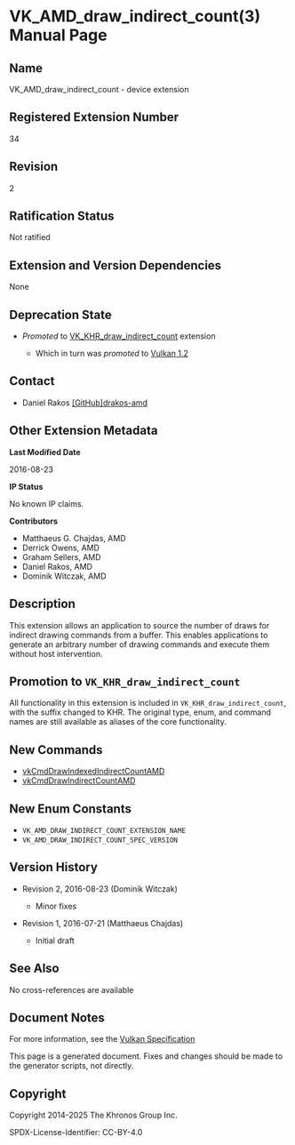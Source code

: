 # VK\_AMD\_draw\_indirect\_count(3) Manual Page

## Name

VK\_AMD\_draw\_indirect\_count - device extension



## [](#_registered_extension_number)Registered Extension Number

34

## [](#_revision)Revision

2

## [](#_ratification_status)Ratification Status

Not ratified

## [](#_extension_and_version_dependencies)Extension and Version Dependencies

None

## [](#_deprecation_state)Deprecation State

- *Promoted* to [VK\_KHR\_draw\_indirect\_count](https://registry.khronos.org/vulkan/specs/latest/man/html/VK_KHR_draw_indirect_count.html) extension
  
  - Which in turn was *promoted* to [Vulkan 1.2](https://registry.khronos.org/vulkan/specs/latest/html/vkspec.html#versions-1.2-promotions)

## [](#_contact)Contact

- Daniel Rakos [\[GitHub\]drakos-amd](https://github.com/KhronosGroup/Vulkan-Docs/issues/new?body=%5BVK_AMD_draw_indirect_count%5D%20%40drakos-amd%0A%2AHere%20describe%20the%20issue%20or%20question%20you%20have%20about%20the%20VK_AMD_draw_indirect_count%20extension%2A)

## [](#_other_extension_metadata)Other Extension Metadata

**Last Modified Date**

2016-08-23

**IP Status**

No known IP claims.

**Contributors**

- Matthaeus G. Chajdas, AMD
- Derrick Owens, AMD
- Graham Sellers, AMD
- Daniel Rakos, AMD
- Dominik Witczak, AMD

## [](#_description)Description

This extension allows an application to source the number of draws for indirect drawing commands from a buffer. This enables applications to generate an arbitrary number of drawing commands and execute them without host intervention.

## [](#_promotion_to_vk_khr_draw_indirect_count)Promotion to `VK_KHR_draw_indirect_count`

All functionality in this extension is included in `VK_KHR_draw_indirect_count`, with the suffix changed to KHR. The original type, enum, and command names are still available as aliases of the core functionality.

## [](#_new_commands)New Commands

- [vkCmdDrawIndexedIndirectCountAMD](https://registry.khronos.org/vulkan/specs/latest/man/html/vkCmdDrawIndexedIndirectCountAMD.html)
- [vkCmdDrawIndirectCountAMD](https://registry.khronos.org/vulkan/specs/latest/man/html/vkCmdDrawIndirectCountAMD.html)

## [](#_new_enum_constants)New Enum Constants

- `VK_AMD_DRAW_INDIRECT_COUNT_EXTENSION_NAME`
- `VK_AMD_DRAW_INDIRECT_COUNT_SPEC_VERSION`

## [](#_version_history)Version History

- Revision 2, 2016-08-23 (Dominik Witczak)
  
  - Minor fixes
- Revision 1, 2016-07-21 (Matthaeus Chajdas)
  
  - Initial draft

## [](#_see_also)See Also

No cross-references are available

## [](#_document_notes)Document Notes

For more information, see the [Vulkan Specification](https://registry.khronos.org/vulkan/specs/latest/html/vkspec.html#VK_AMD_draw_indirect_count)

This page is a generated document. Fixes and changes should be made to the generator scripts, not directly.

## [](#_copyright)Copyright

Copyright 2014-2025 The Khronos Group Inc.

SPDX-License-Identifier: CC-BY-4.0